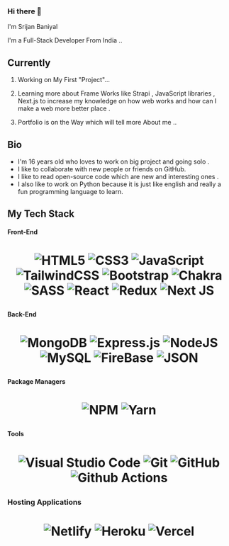 ### Hi there 👋

I'm Srijan Baniyal 

I'm a Full-Stack Developer From India ..

## Currently 

 1. Working on My First "Project"...
 
 2. Learning more about Frame Works like Strapi , JavaScript libraries , Next.js to increase my knowledge on how web works and how can I make a web more better place . 
 
 3. Portfolio is on the Way which will tell more About me ..


## Bio 

- I'm 16 years old who loves to work on big project and going solo .
- I like to collaborate with new people or friends on GitHub.
- I like to read open-source code which are new and  interesting ones . 
- I also like to  work on Python because it is just like english and really a fun programming language to learn.

## My Tech Stack 

#### Front-End
<h1 align="center">

![HTML5](https://img.shields.io/badge/html5-%23E34F26.svg?style=for-the-badge&logo=html5&logoColor=white)
![CSS3](https://img.shields.io/badge/css3-%231572B6.svg?style=for-the-badge&logo=css3&logoColor=white)
![JavaScript](https://img.shields.io/badge/javascript-%23323330.svg?style=for-the-badge&logo=javascript&logoColor=%23F7DF1E) 
![TailwindCSS](https://img.shields.io/badge/tailwindcss-%2338B2AC.svg?style=for-the-badge&logo=tailwind-css&logoColor=white)
![Bootstrap](https://img.shields.io/badge/bootstrap-%23563D7C.svg?style=for-the-badge&logo=bootstrap&logoColor=white)
![Chakra](https://img.shields.io/badge/chakra-%234ED1C5.svg?style=for-the-badge&logo=chakraui&logoColor=white)
![SASS](https://img.shields.io/badge/SASS-hotpink.svg?style=for-the-badge&logo=SASS&logoColor=white)
![React](https://img.shields.io/badge/react-%2320232a.svg?style=for-the-badge&logo=react&logoColor=%2361DAFB)
![Redux](https://img.shields.io/badge/redux-%23593d88.svg?style=for-the-badge&logo=redux&logoColor=white)
![Next JS](https://img.shields.io/badge/Next-black?style=for-the-badge&logo=next.js&logoColor=white)
</h1>

#### Back-End
<h1 align="center">

![MongoDB](https://img.shields.io/badge/MongoDB-%234ea94b.svg?style=for-the-badge&logo=mongodb&logoColor=white)
![Express.js](https://img.shields.io/badge/express.js-%23404d59.svg?style=for-the-badge&logo=express&logoColor=%2361DAFB)
![NodeJS](https://img.shields.io/badge/node.js-6DA55F?style=for-the-badge&logo=node.js&logoColor=white)
![MySQL](https://img.shields.io/badge/mysql-%2300f.svg?style=for-the-badge&logo=mysql&logoColor=white)
![FireBase](https://img.shields.io/badge/firebase-ffca28?style=for-the-badge&logo=firebase&logoColor=black)
![JSON](https://img.shields.io/badge/json-5E5C5C?style=for-the-badge&logo=json&logoColor=white)
 </h1>
 
#### Package Managers 
<h1 align="center">

![NPM](https://img.shields.io/badge/NPM-%23000000.svg?style=for-the-badge&logo=npm&logoColor=white)
![Yarn](https://img.shields.io/badge/yarn-%232C8EBB.svg?style=for-the-badge&logo=yarn&logoColor=white)
</h1>


#### Tools 
<h1 align="center">

![Visual Studio Code](https://img.shields.io/badge/Visual%20Studio%20Code-0078d7.svg?style=for-the-badge&logo=visual-studio-code&logoColor=white)
![Git](https://img.shields.io/badge/git-%23F05033.svg?style=for-the-badge&logo=git&logoColor=white)
![GitHub](https://img.shields.io/badge/github-%23121011.svg?style=for-the-badge&logo=github&logoColor=white)
![Github Actions](https://img.shields.io/badge/GitHub_Actions-2088FF?style=for-the-badge&logo=github-actions&logoColor=white)

</h1>

### Hosting Applications
<h1 align="center">
 
 ![Netlify](https://img.shields.io/badge/netlify-%23000000.svg?style=for-the-badge&logo=netlify&logoColor=#00C7B7)
 ![Heroku](https://img.shields.io/badge/heroku-%23430098.svg?style=for-the-badge&logo=heroku&logoColor=white)
 ![Vercel](https://img.shields.io/badge/vercel-%23000000.svg?style=for-the-badge&logo=vercel&logoColor=white)
</h1>
 
